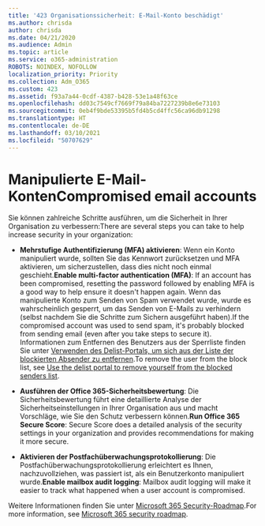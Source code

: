 ```yaml
---
title: '423 Organisationssicherheit: E-Mail-Konto beschädigt'
ms.author: chrisda
author: chrisda
ms.date: 04/21/2020
ms.audience: Admin
ms.topic: article
ms.service: o365-administration
ROBOTS: NOINDEX, NOFOLLOW
localization_priority: Priority
ms.collection: Adm_O365
ms.custom: 423
ms.assetid: f93a7a44-0cdf-4387-b428-53e1a48f63ce
ms.openlocfilehash: dd03c7549cf7669f79a84ba7227239b8e6e73103
ms.sourcegitcommit: 0eb4f9bde53395b5fd4b5cd4ffc56ca96db91298
ms.translationtype: HT
ms.contentlocale: de-DE
ms.lasthandoff: 03/10/2021
ms.locfileid: "50707629"
---
```

# <a name="compromised-email-accounts"></a><span data-ttu-id="45b8d-102">Manipulierte E-Mail-Konten</span><span class="sxs-lookup"><span data-stu-id="45b8d-102">Compromised email accounts</span></span>

<span data-ttu-id="45b8d-103">Sie können zahlreiche Schritte ausführen, um die Sicherheit in Ihrer Organisation zu verbessern:</span><span class="sxs-lookup"><span data-stu-id="45b8d-103">There are several steps you can take to help increase security in your organization:</span></span>

- <span data-ttu-id="45b8d-104">**Mehrstufige Authentifizierung (MFA) aktivieren**: Wenn ein Konto manipuliert wurde, sollten Sie das Kennwort zurücksetzen und MFA aktivieren, um sicherzustellen, dass dies nicht noch einmal geschieht.</span><span class="sxs-lookup"><span data-stu-id="45b8d-104">**Enable multi-factor authentication (MFA)**: If an account has been compromised, resetting the password followed by enabling MFA is a good way to help ensure it doesn't happen again.</span></span> <span data-ttu-id="45b8d-105">Wenn das manipulierte Konto zum Senden von Spam verwendet wurde, wurde es wahrscheinlich gesperrt, um das Senden von E-Mails zu verhindern (selbst nachdem Sie die Schritte zum Sichern ausgeführt haben).</span><span class="sxs-lookup"><span data-stu-id="45b8d-105">If the compromised account was used to send spam, it's probably blocked from sending email (even after you take steps to secure it).</span></span> <span data-ttu-id="45b8d-106">Informationen zum Entfernen des Benutzers aus der Sperrliste finden Sie unter [Verwenden des Delist-Portals, um sich aus der Liste der blockierten Absender zu entfernen](https://docs.microsoft.com/microsoft-365/security/office-365-security/use-the-delist-portal-to-remove-yourself-from-the-office-365-blocked-senders-lis).</span><span class="sxs-lookup"><span data-stu-id="45b8d-106">To remove the user from the block list, see [Use the delist portal to remove yourself from the blocked senders list](https://docs.microsoft.com/microsoft-365/security/office-365-security/use-the-delist-portal-to-remove-yourself-from-the-office-365-blocked-senders-lis).</span></span>

- <span data-ttu-id="45b8d-107">**Ausführen der Office 365-Sicherheitsbewertung**: Die Sicherheitsbewertung führt eine detaillierte Analyse der Sicherheitseinstellungen in Ihrer Organisation aus und macht Vorschläge, wie Sie den Schutz verbessern können.</span><span class="sxs-lookup"><span data-stu-id="45b8d-107">**Run Office 365 Secure Score**: Secure Score does a detailed analysis of the security settings in your organization and provides recommendations for making it more secure.</span></span>

- <span data-ttu-id="45b8d-108">**Aktivieren der Postfachüberwachungsprotokollierung**: Die Postfachüberwachungsprotokollierung erleichtert es Ihnen, nachzuvollziehen, was passiert ist, als ein Benutzerkonto manipuliert wurde.</span><span class="sxs-lookup"><span data-stu-id="45b8d-108">**Enable mailbox audit logging**: Mailbox audit logging will make it easier to track what happened when a user account is compromised.</span></span>

<span data-ttu-id="45b8d-109">Weitere Informationen finden Sie unter [Microsoft 365 Security-Roadmap](https://docs.microsoft.com/microsoft-365/security/office-365-security/security-roadmap).</span><span class="sxs-lookup"><span data-stu-id="45b8d-109">For more information, see [Microsoft 365 security roadmap](https://docs.microsoft.com/microsoft-365/security/office-365-security/security-roadmap).</span></span>
